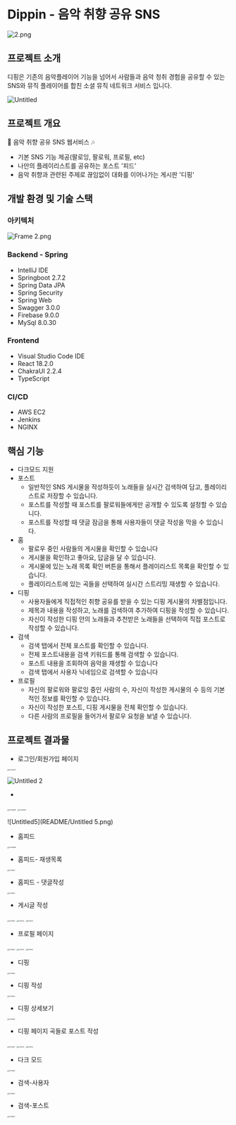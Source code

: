 # Dippin - 음악 취향 공유 SNS

![2.png](README/2.png)

## 프로젝트 소개

디핑은 기존의 음악플레이어 기능을 넘어서 사람들과 음악 청취 경험을 공유할 수 있는 SNS와 뮤직 플레이어를 합친 소셜 뮤직 네트워크 서비스 입니다.

![Untitled](README/Untitled.png)

## 프로젝트 개요

🎵 음악 취향 공유 SNS 웹서비스 🎶

- 기본 SNS 기능 제공(팔로잉, 팔로워, 프로필, etc)
- 나만의 플레이리스트를 공유하는 포스트 '피드'
- 음악 취향과 관련된 주제로 끊임없이 대화를 이어나가는 게시판 '디핑'

## 개발 환경 및 기술 스택

### 아키텍처

![Frame 2.png](README/Frame_2.png)

### Backend - Spring

- IntelliJ IDE
- Springboot 2.7.2
- Spring Data JPA
- Spring Security
- Spring Web
- Swagger 3.0.0
- Firebase 9.0.0
- MySql 8.0.30

### Frontend

- Visual Studio Code IDE
- React 18.2.0
- ChakraUI 2.2.4
- TypeScript

### CI/CD

- AWS EC2
- Jenkins
- NGINX

## 핵심 기능

- 다크모드 지원
- 포스트
    - 일반적인 SNS 게시물을 작성하듯이 노래들을 실시간 검색하여 담고, 플레이리스트로 저장할 수 있습니다.
    - 포스트를 작성할 때 포스트를 팔로워들에게만 공개할 수 있도록 설정할 수 있습니다.
    - 포스트를 작성할 때 댓글 잠금을 통해 사용자들이 댓글 작성을 막을 수 있습니다.
- 홈
    - 팔로우 중인 사람들의 게시물을 확인할 수 있습니다
    - 게시물을 확인하고 좋아요, 답글을 달 수 있습니다.
    - 게시물에 있는 노래 목록 확인 버튼을 통해서 플레이리스트 목록을 확인할 수 있습니다.
    - 플레이리스트에 있는 곡들을 선택하여 실시간 스트리밍 재생할 수 있습니다.
- 디핑
    - 사용자들에게 직접적인 취향 공유를 받을 수 있는 디핑 게시물의 차별점입니다.
    - 제목과 내용을 작성하고, 노래를 검색하여 추가하여 디핑을 작성할 수 있습니다.
    - 자신이 작성한 디핑 안의 노래들과 추천받은 노래들을  선택하여 직접 포스트로 작성할 수 있습니다.
- 검색
    - 검색 탭에서 전체 포스트를 확인할 수 있습니다.
    - 전체 포스트내용을 검색 키워드를 통해 검색할 수 있습니다.
    - 포스트 내용을 조회하여 음악을 재생할 수 있습니다
    - 검색 탭에서 사용자 닉네임으로 검색할 수 있습니다
- 프로필
    - 자신의 팔로워와 팔로잉 중인 사람의 수, 자신이 작성한 게시물의 수 등의 기본적인 정보를 확인할 수 있습니다.
    - 자신이 작성한 포스트, 디핑 게시물을 전체 확인할 수 있습니다.
    - 다른 사람의 프로필을 들어가서 팔로우 요청을 보낼 수 있습니다.

## 프로젝트 결과물

- 로그인/회원가입 페이지

<img src="README/Untitled_1.png" alt="Untitled 1" style="zoom: 25%;" />

![Untitled 2](README/Untitled-2.png)

- 

<img src="README/Untitled_3.png" alt="Untitled3" style="zoom:25%;" />

<img src="README/Untitled_4.png" alt="Untitled4" style="zoom:25%;" />

![Untitled5](README/Untitled 5.png)

- 홈피드

<img src="README/Untitled_6.png" alt="Untitled6" style="zoom:25%;" />

- 홈피드- 재생목록

<img src="README/Untitled_7.png" alt="Untitled" style="zoom:25%;" />

- 홈피드 - 댓글작성

<img src="README/Untitled_8.png" alt="Untitled" style="zoom:25%;" />

- 게시글 작성

<img src="README/Untitled_9.png" alt="Untitled" style="zoom:25%;" />

<img src="README/Untitled_10.png" alt="Untitled" style="zoom:25%;" />

<img src="README/Untitled_11.png" alt="Untitled" style="zoom:25%;" />

- 프로필 페이지

<img src="README/Untitled_12.png" alt="Untitled" style="zoom:25%;" />

<img src="README/Untitled_13.png" alt="Untitled" style="zoom:25%;" />

<img src="README/Untitled_14.png" alt="Untitled" style="zoom:25%;" />

- 디핑

<img src="README/Untitled_15.png" alt="Untitled" style="zoom:25%;" />

- 디핑 작성

<img src="README/Untitled_16.png" alt="Untitled" style="zoom:25%;" />

- 디핑 상세보기

<img src="README/Untitled_17.png" alt="Untitled" style="zoom:25%;" />

- 디핑 페이지 곡들로 포스트 작성

<img src="README/Untitled_18.png" alt="Untitled" style="zoom:25%;" />

<img src="README/Untitled_19.png" alt="Untitled" style="zoom:25%;" />

<img src="README/Untitled_20.png" alt="Untitled" style="zoom:25%;" />

- 다크 모드

<img src="README/Untitled_21.png" alt="Untitled" style="zoom:25%;" />

- 검색-사용자

<img src="README/Untitled_22.png" alt="Untitled" style="zoom:25%;" />

- 검색-포스트

<img src="README/Untitled_23.png" alt="Untitled" style="zoom:25%;" />
